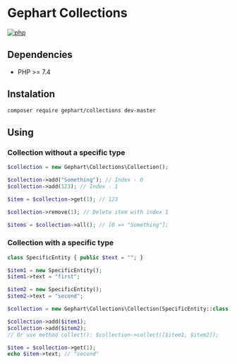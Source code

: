 Gephart Collections
===

[![php](https://github.com/gephart/collections/actions/workflows/php.yml/badge.svg?branch=master)](https://github.com/gephart/collections/actions)

Dependencies
---
 - PHP >= 7.4

Instalation
---

```bash
composer require gephart/collections dev-master
```

Using
---

### Collection without a specific type 

```php
$collection = new Gephart\Collections\Collection();

$collection->add("Something"); // Index - 0
$collection->add(123); // Index - 1

$item = $collection->get(1); // 123

$collection->remove(1); // Delete item with index 1

$items = $collection->all(); // [0 => "Something"];
```

### Collection with a specific type 

```php
class SpecificEntity { public $text = ""; }

$item1 = new SpecificEntity();
$item1->text = "first";

$item2 = new SpecificEntity();
$item2->text = "second";

$collection = new Gephart\Collections\Collection(SpecificEntity::class);

$collection->add($item1);
$collection->add($item2);
// Or use method collect(): $collection->collect([$item1, $item2]);

$item = $collection->get(1);
echo $item->text; // "second"
```